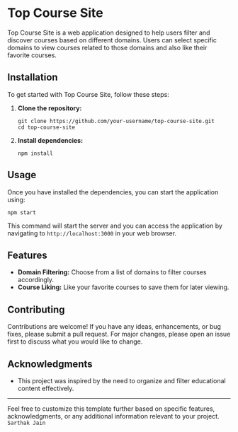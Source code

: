 # Top Course Site

Top Course Site is a web application designed to help users filter and discover courses based on different domains. Users can select specific domains to view courses related to those domains and also like their favorite courses.

## Installation

To get started with Top Course Site, follow these steps:

1. **Clone the repository:**
   ```
   git clone https://github.com/your-username/top-course-site.git
   cd top-course-site
   ```

2. **Install dependencies:**
   ```
   npm install
   ```

## Usage

Once you have installed the dependencies, you can start the application using:

```
npm start
```

This command will start the server and you can access the application by navigating to `http://localhost:3000` in your web browser.

## Features

- **Domain Filtering:** Choose from a list of domains to filter courses accordingly.
- **Course Liking:** Like your favorite courses to save them for later viewing.

## Contributing

Contributions are welcome! If you have any ideas, enhancements, or bug fixes, please submit a pull request. For major changes, please open an issue first to discuss what you would like to change.

## Acknowledgments

- This project was inspired by the need to organize and filter educational content effectively.

---

Feel free to customize this template further based on specific features, acknowledgments, or any additional information relevant to your project.
```Sarthak Jain```
